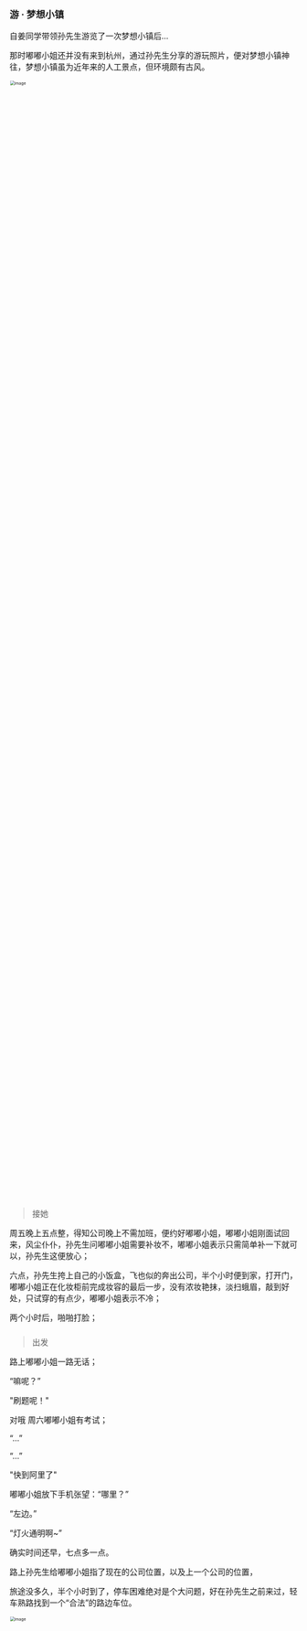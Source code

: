 <html>
    <p class="name" style="display:none;">游·梦想小镇</p>
</html>
<html>
    <p class="tag" style="display:none;">小记</p>
</html>
<html>
    <p class="coverPic" style="display:none;">https://s2.ax1x.com/2019/11/17/MD4dII.jpg</p>
</html>
<html>
   <p class="reprint" style="display:none;"></p>
</html>
<html>
   <p class="case" style="display:none;"></p>
</html>
<html>
    <p class="author" style="display:none;">孙华鹏</p>
</html>
<html>
    <p class="date" style="display:none;">1573833600000
</p>
</html>
<html>
    <p style="display:none">获取时间戳Date.parse(new Date());</p>
</html>
<html>
    <p class="id" style="display:none;">1573833600000</p>
</html>
<html>
    <p class="brief" style="display:none;">挎着嘟嘟小姐，孙先生脸上洋溢着老父亲般的微笑...
</p>
</html>


### 游 · 梦想小镇

自姜同学带领孙先生游览了一次梦想小镇后...

那时嘟嘟小姐还并没有来到杭州，通过孙先生分享的游玩照片，便对梦想小镇神往，梦想小镇虽为近年来的人工景点，但环境颇有古风。

<img src="https://s2.ax1x.com/2019/11/17/MD6Xmq.jpg" alt="image" style="zoom:50%;width:50%;" />

### 

### 

> 接她

周五晚上五点整，得知公司晚上不需加班，便约好嘟嘟小姐，嘟嘟小姐刚面试回来，风尘仆仆，孙先生问嘟嘟小姐需要补妆不，嘟嘟小姐表示只需简单补一下就可以，孙先生这便放心；

六点，孙先生挎上自己的小饭盒，飞也似的奔出公司，半个小时便到家，打开门，嘟嘟小姐正在化妆柜前完成妆容的最后一步，没有浓妆艳抹，淡扫蛾眉，敲到好处，只试穿的有点少，嘟嘟小姐表示不冷；

两个小时后，啪啪打脸；

### 

### 

> 出发

路上嘟嘟小姐一路无话；

“嘛呢？”

"刷题呢！"

对哦  周六嘟嘟小姐有考试；

“...”

“...”

"快到阿里了"

嘟嘟小姐放下手机张望：“哪里？”

“左边。”

“灯火通明啊~”

确实时间还早，七点多一点。

路上孙先生给嘟嘟小姐指了现在的公司位置，以及上一个公司的位置，

旅途没多久，半个小时到了，停车困难绝对是个大问题，好在孙先生之前来过，轻车熟路找到一个“合法”的路边车位。

<img src="https://s2.ax1x.com/2019/11/17/MD5qc8.jpg" alt="image" style="zoom:50%;width:50%" />



### 

### 



> 逛

挎着嘟嘟小姐，孙先生脸上洋溢着老父亲般慈祥的微笑，嘟嘟小姐实在太小只了，弄得我差点想去买个桔子了;

刚进小镇，实在没什么看头，路边大大小小的商铺琳琅满目，无非一些吃的；

由于孙先生之前来过，所以带着嘟嘟小姐熟练的穿过乱七八糟的店铺，一条长廊映入眼前，被金黄的灯光渲染的还有一种黄金大道的感觉，估计白天的话，也没有这种效果。

<img src="https://s2.ax1x.com/2019/11/17/MDo2ee.jpg" alt="image" style="zoom:50%; width:50%;" />

### 

### 

穿过长廊，便是河流，可能是钱塘江的缘故，杭州到处都有着河流，顺着河流一直往里走，河边便是一些民宿，挂着门牌号，同时也挂着“内有住户，勿扰”的牌子，偶尔有几个大门是微微开着的，顺着门缝往里看，里面一片漆黑，对面窗户洒进来的微弱月光，还能依稀看到楼梯的影子，住客想是在二楼叭；

往前就是《章太炎故居》，嘟嘟小姐并不知章太炎的伟大事迹，孙先生偷偷搜了一下，并装作知道的样子，告诉嘟嘟小姐；

其实孙先生之前也并不知道，但是男人嘛，无时无刻不想在自己女人面前展示自己的能力；

孙先生并不知道，自己的伎俩有多么笨拙，嘟嘟小姐只是静静的听着，时不时地抿嘴笑；

对于以章太炎故居、四无粮仓的历史底蕴来说，除了了解一下景色背后的历史知识或者历史文化，也就是照片能证明自己来过，所以拍了几张照片孙先生和嘟嘟小姐就出来找吃的了；

<img src="https://s2.ax1x.com/2019/11/17/MDORj1.md.png" alt="image" style="zoom:50%;width:50%;" />

### 

### 

> 吃

在小镇里面逛了一大圈，惊奇的是，除了吃的店，最多的就是美容美发美甲的店儿，周边基本都是创客区或者是办公楼，实在想不到两者有什么关联，吃的店很多，从小吃到饭店，从重庆火锅到北京朝天门；

“这家店人好多啊。”

顺着嘟嘟小姐手指的方向看去，一家毫不起眼的小店儿门口坐满了等单的食客，然而旁边的几个店铺却门可罗雀，孙先生看着这般景象，突然想到了郭德纲的一句“小店有人参”。

嘟嘟小姐挽着孙先生，一起走近了这家火爆异常的火锅店，发现等单的实在太多，就像是周末的商场4楼，食客们手里临着菜单在点菜，穿着红色服务生服装的店员，穿梭其中；

“这家店，味道应该不错”

嘟嘟小姐呢喃着；

“要不要在这里排队啊？”

“不要了吧，好吃也不值得等那么久。”

孙先生和嘟嘟小姐并没有对这家“好吃的店”付出太多耐心；

<img src="https://s2.ax1x.com/2019/11/17/MrFhDg.png" alt="MrFhDg.png" style="zoom:50%;width:50%;" />

### 

### 

一路走一路看，看经过的门店的经营种类，抬头看看店名，大多是一个门头朴素、牌匾简单的小店，不过大多萧条；

甚至有三两家店内空空荡荡，店员也偷偷的躲在角落，生怕手机屏幕的光线把黑夜撕裂

没一会，嘟嘟小姐提出要吃“垃圾食品”；

所谓的垃圾食品，是孙先生和嘟嘟小姐对于路边烤串和炸串摊位的称谓；

对于嘟嘟小姐来说，炸鸡是难以抵挡的诱惑，这种炸鸡类食品各地方做的基本无差；

而对于孙先生来说，臭豆腐却是这种店唯一吸引他的特色；

孙先生喜欢吃的是在大连时候住过的一个小区附近的臭豆腐，而并非长沙那种“臭遍街”的臭豆腐，所以那种味道成为孙先生自来杭州便没尝过的美味；

搜搜寻寻，终于找到一家炸货店，是那种到处都有的炸串店，门脸不大，只有一个操作区，开放式“厨房”，厨房的四周由展品柜、收银台、取货区组成，侧边几个零散的吧椅，供等待的食客小憩；

嘟嘟小姐点了一份炸鸡块，孙先生则意思的点了几把小串，价格倒是不贵，只是相对于景区来说；

![Mrn2n0.png](https://s2.ax1x.com/2019/11/17/Mrn2n0.png)

小吃对于孙先生和嘟嘟小姐只是饭前的开胃食品，接下来找到才是吃正餐的店，

走一路没有比较惊艳的店，倒是有一家东北菜馆，不过两个人吃炒菜有点太奢侈，思来想去还是从这家店出来了，兜兜转转的，发现一家重庆火锅店；

<img src="https://s2.ax1x.com/2019/11/17/Mr1SX9.png" alt="重庆老火锅.png" style="zoom:50%;width:50%;" />

### 

### 

门脸很精致，简单的牌匾，打印着自己店的名字，里面紧凑的摆着5-6张实木方桌，没有俏丽的服务员，也没有统一的制服，只有两个阿姨忙里忙外，当我们要走进店里的时候，一个瘦瘦的阿姨操着一口不是很标准的普通话迎接孙先生和嘟嘟小姐，并表示没有空余的座位，需要等待一会，顺便点个餐；

看着感觉不错，于是孙先生和嘟嘟小姐在门口找了一个凳儿坐了下来；

菜单倒是很简单，除了火锅店必备的菜品，再就有一些串（本以为是炸的，上来之后才知道需要自己涮），几个标注特色的锅底，微辣中辣重庆辣，孙先生倒是可以吃点辣的，嘟嘟女士并不能吃辣，于是两个人点了骨汤锅底；

“感觉吃了不正宗的火锅”

孙先生抱怨道，嘟嘟女士吐了吐舌头，继续点菜，

点完菜没多久，便有一对小情侣吃完撤了，阿姨收拾了一下桌子，便招呼我们过去坐，因为是火锅，所以上菜都比较快

菜品比较新鲜，汤底也比较正宗，不过小料不是很丰富，简单的油盐酱醋芝麻酱麻油辣椒之类的，吃的倒是很快，把胃填了个“沟满壕平”......

“下次一定要尝一下他家的辣锅底”

这是孙先生给出的评语；

“好撑啊！”

这是嘟嘟小姐的感叹



[<img src="https://s2.ax1x.com/2019/11/17/Mra4UJ.md.jpg" alt="易烊千玺" style="zoom:50%;width:50%;" />](https://imgchr.com/i/Mra4UJ)

### 

### 

> 归

吃饱喝足，也逛的踏踏实实，时间也不早了，该回家了，途中路过阿里巴巴，已经十点多将近十一点，阿里巴巴依然灯火通明，没有容易的人生，继续加油......